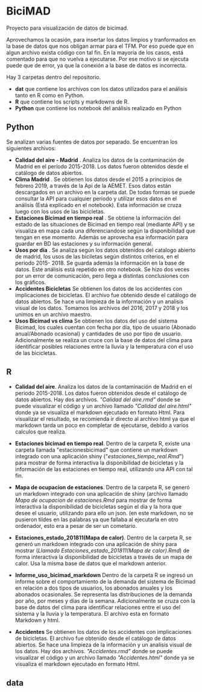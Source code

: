 # BiciMAD
Proyecto para visualización de datos de bicimad.

Aprovechamos la ocasión, para insertar los datos limpios y tranformados en la base de datos que nos obligan armar para el TFM. Por eso puede que en algun archivo exista código con tal fin. En la mayoría de los casos, está comentado para que no vuelva a ejecutarse. Por ese motivo si se ejecuta puede que de error, ya que la conexión a la base de datos es incorrecta.

Hay 3 carpetas dentro del repositorio.
- **dat** que contiene los archivos con los datos utilizados para el análisis tanto en R como en Python.
- **R** que contiene los scripts y markdowns de R.
- **Python** que contiene los notebook del análisis realizado en Python

## Python

Se analizan varias fuentes de datos por separado. Se encuentran los siguientes archivos:

* **Calidad del aire - Madrid** . Analiza los datos de la contaminación de Madrid en el período 2015-2018. Los datos fueron obtenidos desde el catálogo de datos abiertos.
* **Clima Madrid** .  Se obtienen los datos desde el 2015 a principios de febrero 2019, a través de la Api de la AEMET. Esos datos están descargados en un archivo en la carpeta dat. De todas formas se puede consultar la API para cualquier periodo y utilizar esos datos en el análisis (Está explicado en el notebook). Esta información se cruza luego con los usos de las bicicletas.
* **Estaciones Bicimad en tiempo real** . Se obtiene la información del estado de las situaciones de Bicimad en tiempo real (mediante API) y se visualiza en mapa cada una diferenciandose según la disponibilidad que tengan en ese momento. Además se aprovecha esa información para guardar en BD las estaciones y su información general.
* **Usos por día** . Se analiza según los datos obtenidos del catalogo abierto de madrid, los usos de las biciletas según distintos criterios, en el periodo 2015- 2018. Se guarda además la información en la base de datos. Este análisis está repetido en otro notebook. Se hizo dos veces por un error de comunicación, pero llega a distintas conclusiones con los gráficos.
* **Accidentes Bicicletas**
Se obtienen los datos de los accidentes con implicaciones de bicicletas. El archivo fue obtenido desde el catálogo de datos abiertos. Se hace una limpieza de la información y un analisis visual de los datos. Tomamos los archivos del 2016, 2017 y 2018 y los unimos en un archivo maestro. 
* **Usos Bicimad vs clima**
Se obtienen los datos del uso del sistema Bicimad, los cuales cuentan con fecha por día, tipo de usuario (Abonado anual/Abonado ocasional) y cantidades de uso por tipo de usuario. Adicionalmente se realiza un cruce con la base de datos del clima para identificar posibles relaciones entre la lluvia y la temperatura con el uso de las bicicletas.

## R

* **Calidad del aire**. Analiza los datos de la contaminación de Madrid en el periodo 2015-2018. Los datos fueron obtenidos desde el catálogo de datos abiertos.
Hay dos archivos. _"Calidad del aire.rmd"_ donde se puede visualizar el código y un archivo llamado _"Calidad del aire.html"_ donde ya se visualiza el markdown ejecutado en formato Html. Para visualizar el resultado, se recomienda ir directo al archivo html ya que el markdown tarda un poco en completar de ejecutarse, debido a varios calculos que realiza.

* **Estaciones bicimad en tiempo real**. Dentro de la carpeta R, existe una carpeta llamada "estacionesbicimad" que contiene un markdown integrado con una aplicación shiny ("_estaciones_tiempo_real.Rmd_") para mostrar de forma interactiva la disponibilidad de bicicletas y la información de las estaciones en tiempo real, utilizando una API con tal fin.

* **Mapa de ocupacion de estaciones**.  Dentro de la carpeta R, se generó un markdown integrado con una aplicación de shiny (archivo llamado _Mapa de ocupacion de estaciones.Rmd_ para mostrar de forma interactiva la disponibilidad de bicicletas según el dia y la hora que desee el usuario, utilizando para ello un json. (en este markdown, no se pusieron tildes en las palabras ya que fallaba al ejecutarla en otro ordenador, esto era a pesar de ser un cometario.

* **Estaciones_estado_201811(Mapa de calor)**. Dentro de la carpeta R, se generó un markdown integrado con una aplicación de shiny para mostrar (_Llamado Estaciones_estado_201811(Mapa de calor).Rmd_) de forma interactiva la disponibilidad de bicicletas a través de un mapa de calor. Usa la misma base de datos que el markdown anterior. 

* **Informe_uso_bicimad_markdown** Dentro de la carpeta R se ingresó un informe sobre el comportamiento de la demanda del sistema de Bicimad en relación a dos tipos de usuarios, los abonados anuales y los abonados ocasionales. Se representa las distribuciones de la demanda por año, por meses y días de la semana. Adicionalmente se cruza con la base de datos del clima para identificar relaciones entre el uso del sistema y la lluvia y la temperatura. El archivo esta en formato Markdown y html.

* **Accidentes**
Se obtienen los datos de los accidentes con implicaciones de bicicletas. El archivo fue obtenido desde el catálogo de datos abiertos. Se hace una limpieza de la información y un analisis visual de los datos. Hay dos archivos. _"Accidentes.rmd"_ donde se puede visualizar el código y un archivo llamado _"Accidentes.html"_ donde ya se visualiza el markdown ejecutado en formato Html.

## data
